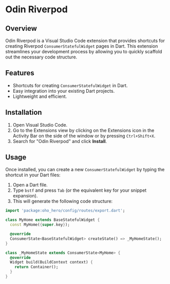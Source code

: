 # Odin Riverpod

## Overview

Odin Riverpod is a Visual Studio Code extension that provides shortcuts for creating Riverpod `ConsumerStatefulWidget` pages in Dart. This extension streamlines your development process by allowing you to quickly scaffold out the necessary code structure.

## Features

- Shortcuts for creating `ConsumerStatefulWidget` in Dart.
- Easy integration into your existing Dart projects.
- Lightweight and efficient.

## Installation

1. Open Visual Studio Code.
2. Go to the Extensions view by clicking on the Extensions icon in the Activity Bar on the side of the window or by pressing `Ctrl+Shift+X`.
3. Search for "Odin Riverpod" and click **Install**.

## Usage

Once installed, you can create a new `ConsumerStatefulWidget` by typing the shortcut in your Dart files:

1. Open a Dart file.
2. Type `bstf` and press `Tab` (or the equivalent key for your snippet expansion).
3. This will generate the following code structure:

```dart
import 'package:oho_hero/config/routes/export.dart';

class MyHome extends BaseStatefulWidget {
  const MyHome({super.key});

  @override
  ConsumerState<BaseStatefulWidget> createState() => _MyHomeState();
}

class _MyHomeState extends ConsumerState<MyHome> {
  @override
  Widget build(BuildContext context) {
    return Container();
  }
}
